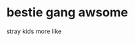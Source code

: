 <html>
<head>
<title>Awesomeness</title>
</head>
  
<body>
<h1>bestie gang awsome</h1>
<p>stray kids more like</p>
 
</body>
</html>
